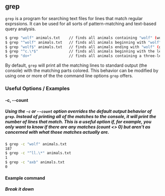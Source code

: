 ---
---

grep
-------

`grep` is a program for searching text files for lines that match regular exprssions. It can be used for all sorts of pattern-matching and text-based query analysis.

~~~ bash
$ grep "wolf" animals.txt    // finds all animals containing "wolf" (wolf spider, grey wolf, wolfhound, etc.)
$ grep "^wolf" animals.txt   // finds all animals beginning with "wolf" (wolf spider, wolfhound, etc.)
$ grep "wolf$" animals.txt   // finds all animals ending with "wolf" (grey wolf, etc.)
$ grep "^c.\*$"              // finds all animals beginning with the letter "c"
$ grep "do+"                 // finds all animals containing a three-letter sequence that begins with "do"
~~~

By default, `grep` will print all the matching lines to standard output (the console) with the matching parts colored. This behavior can be modified by using one or more of the the command line options `grep` offers.

<!--more-->

### Useful Options / Examples

#### -c, --count

##### Using the `-c` or `--count` option overrides the default output behavior of `grep`. Instead of printing all of the matches to the console, it will print the number of lines that match. This is a useful option if, for example, you only want to know if there are any matches (count &lt;&gt; 0) but aren't as concerned with what those matches actually are.

~~~ bash
$ grep -c "wolf" animals.txt
187
$ grep -c "^ll.\*" animals.txt
1
$ grep -c "axb" animals.txt
0
~~~

#### Example command

##### Break it down
